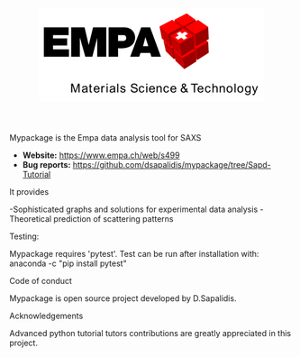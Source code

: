 <h1 align="center">
<img src="https://github.com/dsapalidis/mypackage/blob/Sapd-Tutorial/Sapaempa.svg" width="400">
</h1><br>

Mypackage is the Empa data analysis tool for SAXS

- **Website:** https://www.empa.ch/web/s499
- **Bug reports:** https://github.com/dsapalidis/mypackage/tree/Sapd-Tutorial 

It provides

-Sophisticated graphs and solutions for experimental data analysis
-Theoretical prediction of scattering patterns

Testing:

Mypackage requires 'pytest'.  Test can be run after installation with:
    anaconda -c "pip install pytest"

Code of conduct

Mypackage is open source project developed by D.Sapalidis. 

Acknowledgements

Advanced python tutorial tutors contributions are greatly appreciated in this project.